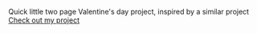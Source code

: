 Quick little two page Valentine's day project, inspired by a similar project
[Check out my project](https://Man0102.github.io/Valentine-s_Day_Project)
